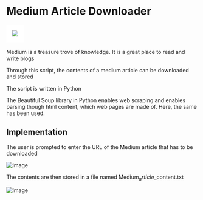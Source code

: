 # Medium Article Downloader #

<img src="https://cdn-static-1.medium.com/sites/medium.com/about/images/Medium-Logo-Black-RGB-1.svg" style="background-color:white; padding: 15px;"/>
<br>
<br>
Medium is a treasure trove of knowledge. It is a great place to read and write blogs

Through this script, the contents of a medium article can be downloaded and stored

The script is written in Python

The Beautiful Soup library in Python enables web scraping and enables parsing though html content, which web pages are made of. Here, the same has been used.

## Implementation ##

The user is prompted to enter the URL of the Medium article that has to be downloaded

![Image](https://i.imgur.com/mcvg110.png)

The contents are then stored in a file named Medium$_article$_content.txt

![Image](https://i.imgur.com/YUpNuHL.png)
